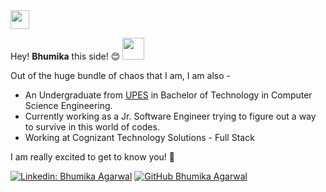 <img src="https://media.giphy.com/media/WUlplcMpOCEmTGBtBW/giphy.gif" width="30">

<!-- <img src="https://media.giphy.com/media/26SdS6M9jzxdqq72JU/giphy.gif" width="270" height = "220"> -->

Hey! **Bhumika** this side! 😊 <img src="https://media.tenor.com/images/30169e4a670daf12443df7d2dd140176/tenor.gif" width="35px">

Out of the huge bundle of chaos that I am, I am also -

- An Undergraduate from <a href="https://www.upes.ac.in/"> UPES</a> in Bachelor of Technology in Computer Science Engineering.
- Currently working as a Jr. Software Engineer trying to figure out a way to survive in this world of codes.
- Working at Cognizant Technology Solutions - Full Stack

I am really excited to get to know you! 🤗

[![Linkedin: Bhumika Agarwal](https://img.shields.io/badge/-bhumika-aga-blue?style=flat-square&logo=Linkedin&logoColor=white&link=https://www.linkedin.com/in/bhumika-aga/)](https://www.linkedin.com/in/bhumika-aga/)
[![GitHub Bhumika Agarwal](https://img.shields.io/github/followers/bhumika-aga?label=follow&style=social)](https://github.com/bhumika-aga)
